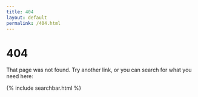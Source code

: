 ```yaml
---
title: 404
layout: default
permalink: /404.html
---
```


404
=====================

That page was not found. Try another link, or you can search for what you need here:

{% include searchbar.html %}